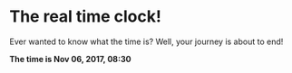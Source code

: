 # The real time clock!

Ever wanted to know what the time is? Well, your journey is about to end!

**The time is Nov 06, 2017, 08:30**